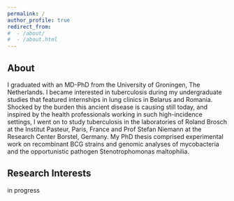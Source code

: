 ```yaml
---
permalink: /
author_profile: true
redirect_from: 
#  - /about/
#  - /about.html
---
```



About 
------
I graduated with an MD-PhD from the University of Groningen, The Netherlands. I became interested in tuberculosis during my undergraduate studies that featured internships in lung clinics in Belarus and Romania. Shocked by the burden this ancient disease is causing still today, and inspired by the health professionals working in such high-incidence settings, I went on to study tuberculosis in the laboratories of Roland Brosch at the Institut Pasteur, Paris, France and Prof Stefan Niemann at the Research Center Borstel, Germany. My PhD thesis comprised experimental work on recombinant BCG strains and genomic analyses of mycobacteria and the opportunistic pathogen Stenotrophomonas maltophilia.


Research Interests 
------
in progress